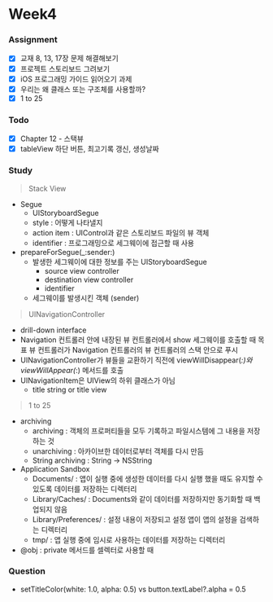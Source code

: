 # Week4

### Assignment
- [x] 교재 8, 13, 17장 문제 해결해보기
- [x] 프로젝트 스토리보드 그려보기
- [x] iOS 프로그래밍 가이드 읽어오기 과제
- [x] 우리는 왜 클래스 또는 구조체를 사용할까?
- [x] 1 to 25

### Todo
- [x] Chapter 12 - 스택뷰
- [x] tableView 하단 버튼, 최고기록 갱신, 생성날짜

### Study
> Stack View
- Segue
  - UIStoryboardSegue
  - style : 어떻게 나타낼지
  - action item : UIControl과 같은 스토리보드 파일의 뷰 객체
  - identifier : 프로그래밍으로 세그웨이에 접근할 때 사용
- prepareForSegue(_:sender:)
  - 발생한 세그웨이에 대한 정보를 주는 UIStoryboardSegue
    - source view controller
    - destination view controller
    - identifier
  - 세그웨이를 발생시킨 객체 (sender)

> UINavigationController
- drill-down interface
- Navigation 컨트롤러 안에 내장된 뷰 컨트롤러에서 show 세그웨이를 호출할 때 목표 뷰 컨트롤러가 Navigation 컨트롤러의 뷰 컨트롤러의 스택 안으로 푸시
- UINavigationController가 뷰들을 교환하기 직전에 viewWillDisappear(_:)와 viewWillAppear(_:) 메서드를 호출
- UINavigationItem은 UIView의 하위 클래스가 아님
  - title string or title view

> 1 to 25
- archiving
  - archiving : 객체의 프로퍼티들을 모두 기록하고 파일시스템에 그 내용을 저장하는 것
  - unarchiving : 아카이브한 데이터로부터 객체를 다시 만듬
  - String archiving : String -> NSString
- Application Sandbox
  - Documents/ : 앱이 실행 중에 생성한 데이터를 다시 실행 했을 때도 유지할 수 있도록 데이터를 저장하는 디렉터리
  - Library/Caches/ : Documents와 같이 데이터를 저장하지만 동기화할 때 백업되지 않음
  - Library/Preferences/ : 설정 내용이 저장되고 설정 앱이 앱의 설정을 검색하는 디렉터리
  - tmp/ : 앱 실행 중에 임시로 사용하는 데이터를 저장하는 디렉터리
- @obj : private 메서드를 셀렉터로 사용할 때

### Question
- setTitleColor(white: 1.0, alpha: 0.5) vs button.textLabel?.alpha = 0.5
